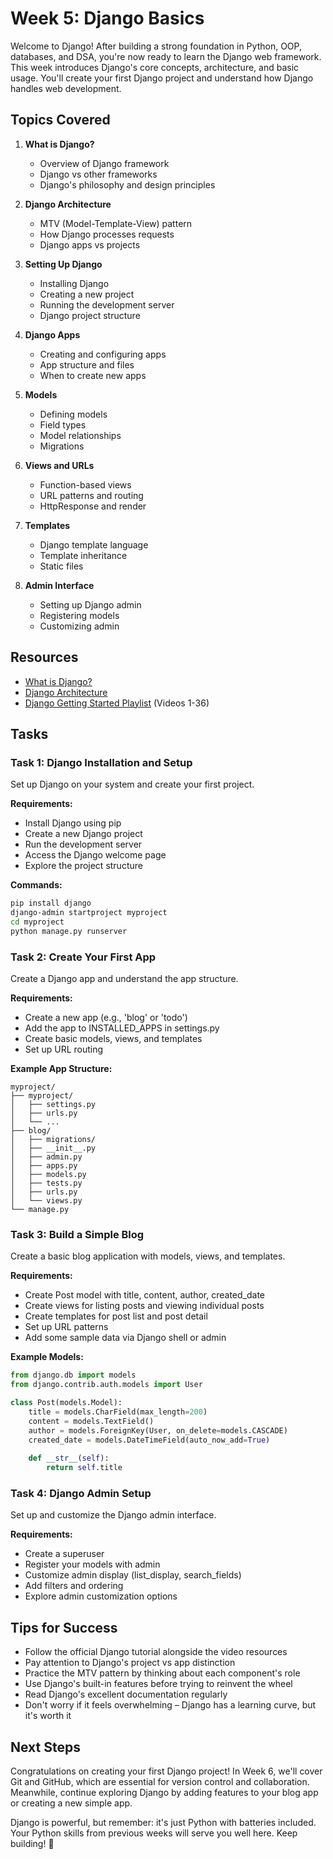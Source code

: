 # Week 5: Django Basics

Welcome to Django! After building a strong foundation in Python, OOP, databases, and DSA, you're now ready to learn the Django web framework. This week introduces Django's core concepts, architecture, and basic usage. You'll create your first Django project and understand how Django handles web development.

## Topics Covered

1. **What is Django?**
   - Overview of Django framework
   - Django vs other frameworks
   - Django's philosophy and design principles

2. **Django Architecture**
   - MTV (Model-Template-View) pattern
   - How Django processes requests
   - Django apps vs projects

3. **Setting Up Django**
   - Installing Django
   - Creating a new project
   - Running the development server
   - Django project structure

4. **Django Apps**
   - Creating and configuring apps
   - App structure and files
   - When to create new apps

5. **Models**
   - Defining models
   - Field types
   - Model relationships
   - Migrations

6. **Views and URLs**
   - Function-based views
   - URL patterns and routing
   - HttpResponse and render

7. **Templates**
   - Django template language
   - Template inheritance
   - Static files

8. **Admin Interface**
   - Setting up Django admin
   - Registering models
   - Customizing admin

## Resources

- [What is Django?](https://www.youtube.com/watch?v=t_p4ZyAYyaY)
- [Django Architecture](https://www.youtube.com/watch?v=xFkzKUzrRRFnZ7TSV)
- [Django Getting Started Playlist](https://www.youtube.com/playlist?list=PL2z1gXAKH9c3XUn2HYMWRbAon4z6AQ4CL) (Videos 1-36)

## Tasks

### Task 1: Django Installation and Setup
Set up Django on your system and create your first project.

**Requirements:**
- Install Django using pip
- Create a new Django project
- Run the development server
- Access the Django welcome page
- Explore the project structure

**Commands:**
```bash
pip install django
django-admin startproject myproject
cd myproject
python manage.py runserver
```

### Task 2: Create Your First App
Create a Django app and understand the app structure.

**Requirements:**
- Create a new app (e.g., 'blog' or 'todo')
- Add the app to INSTALLED_APPS in settings.py
- Create basic models, views, and templates
- Set up URL routing

**Example App Structure:**
```
myproject/
├── myproject/
│   ├── settings.py
│   ├── urls.py
│   └── ...
├── blog/
│   ├── migrations/
│   ├── __init__.py
│   ├── admin.py
│   ├── apps.py
│   ├── models.py
│   ├── tests.py
│   ├── urls.py
│   └── views.py
└── manage.py
```

### Task 3: Build a Simple Blog
Create a basic blog application with models, views, and templates.

**Requirements:**
- Create Post model with title, content, author, created_date
- Create views for listing posts and viewing individual posts
- Create templates for post list and post detail
- Set up URL patterns
- Add some sample data via Django shell or admin

**Example Models:**
```python
from django.db import models
from django.contrib.auth.models import User

class Post(models.Model):
    title = models.CharField(max_length=200)
    content = models.TextField()
    author = models.ForeignKey(User, on_delete=models.CASCADE)
    created_date = models.DateTimeField(auto_now_add=True)
    
    def __str__(self):
        return self.title
```

### Task 4: Django Admin Setup
Set up and customize the Django admin interface.

**Requirements:**
- Create a superuser
- Register your models with admin
- Customize admin display (list_display, search_fields)
- Add filters and ordering
- Explore admin customization options

## Tips for Success

- Follow the official Django tutorial alongside the video resources
- Pay attention to Django's project vs app distinction
- Practice the MTV pattern by thinking about each component's role
- Use Django's built-in features before trying to reinvent the wheel
- Read Django's excellent documentation regularly
- Don't worry if it feels overwhelming – Django has a learning curve, but it's worth it

## Next Steps

Congratulations on creating your first Django project! In Week 6, we'll cover Git and GitHub, which are essential for version control and collaboration. Meanwhile, continue exploring Django by adding features to your blog app or creating a new simple app.

Django is powerful, but remember: it's just Python with batteries included. Your Python skills from previous weeks will serve you well here. Keep building! 🚀
